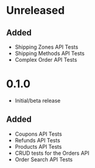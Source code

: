 # Unreleased

## Added
- Shipping Zones API Tests
- Shipping Methods API Tests
- Complex Order API Tests

# 0.1.0

- Initial/beta release

## Added
- Coupons API Tests
- Refunds API Tests
- Products API Tests
- CRUD tests for the Orders API
- Order Search API Tests

